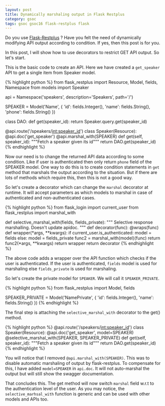 ```yaml
---
layout: post
title: Dynamically marshaling output in Flask Restplus
category: gsoc
tags: gsoc gsoc16 flask-restplus flask
---
```


Do you use [Flask-Restplus](https://github.com/noirbizarre/flask-restplus) ? Have you felt the need of dynamically modifying API output according to condition. 
If yes, then this post is for you. 

In this post, I will show how to use decorators to restrict GET API output. So let's start.

This is the basic code to create an API. Here we have created a `get_speaker` API to get a single item from Speaker model.

{% highlight python %}
from flask_restplus import Resource, Model, fields, Namespace
from models import Speaker

api = Namespace('speakers', description='Speakers', path='/')

SPEAKER = Model('Name', {
	'id': fields.Integer(),
	'name': fields.String(),
	'phone': fields.String()
})

class DAO:
	def get(speaker_id):
		return Speaker.query.get(speaker_id)

@api.route('/speakers/<int:speaker_id>')
class Speaker(Resource):
    @api.doc('get_speaker')
    @api.marshal_with(SPEAKER)
    def get(self, speaker_id):
        """Fetch a speaker given its id"""
        return DAO.get(speaker_id)
{% endhighlight %}

Now our need is to change the returned API data according to some condition. Like if user is authenticated then only return `phone` field of the SPEAKER model. 
One way to do this is to create condition statements in `get` method that marshals the output according to the situation. But if there are lots of methods which require this, 
then this is not a good way. 

So let's create a decorator which can change the `marshal` decorator at runtime. It will accept parameters as which models to marshal in case of authenticated and non-authenticated cases. 

{% highlight python %}
from flask_login import current_user
from flask_restplus import marshal_with

def selective_marshal_with(fields, fields_private):
    """
    Selective response marshalling. Doesn't update apidoc.
    """
    def decorator(func):
        @wraps(func)
        def wrapper(*args, **kwargs):
            if current_user.is_authenticated:
                model = fields
            else:
                model = fields_private
            func2 = marshal_with(model)(func)
            return func2(*args, **kwargs)
        return wrapper
    return decorator
{% endhighlight %}

The above code adds a wrapper over the API function which checks if the user is authenticated. If the user is authenticated, `fields` model is used for marshaling else 
`fields_private` is used for marshaling. 

So let's create the private model for `SPEAKER`. We will call it `SPEAKER_PRIVATE`. 

{% highlight python %}
from flask_restplus import Model, fields

SPEAKER_PRIVATE = Model('NamePrivate', {
	'id': fields.Integer(),
	'name': fields.String()
})
{% endhighlight %}

The final step is attaching the `selective_marshal_with` decorator to the get() method. 

{% highlight python %}
@api.route('/speakers/<int:speaker_id>')
class Speaker(Resource):
    @api.doc('get_speaker', model=SPEAKER)
    @selective_marshal_with(SPEAKER, SPEAKER_PRIVATE)
    def get(self, speaker_id):
        """Fetch a speaker given its id"""
        return DAO.get(speaker_id)
{% endhighlight %}

You will notice that I removed `@api.marshal_with(SPEAKER)`. This was to disable automatic marshaling of output by flask-restplus. To compensate for this, I have added 
`model=SPEAKER` in `api.doc`. It will not auto-marshal the output but will still show the swagger documentation. 

That concludes this. The get method will now switch `marshal` field w.r.t to the authentication level of the user.
As you may notice, the `selective_marhsal_with` function is generic and can be used with other models and APIs too. 
